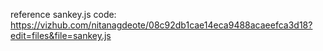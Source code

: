 reference sankey.js code: https://vizhub.com/nitanagdeote/08c92db1cae14eca9488acaeefca3d18?edit=files&file=sankey.js